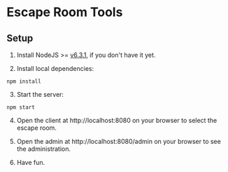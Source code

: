 # Escape Room Tools

## Setup

1. Install NodeJS >= [v6.3.1](https://nodejs.org/), if you don't have it yet.

2. Install local dependencies:

  ```
  npm install
  ```

3. Start the server:

  ```
  npm start
  ```

4. Open the client at http://localhost:8080 on your browser to select the escape room.

5. Open the admin at http://localhost:8080/admin on your browser to see the administration.

6. Have fun.